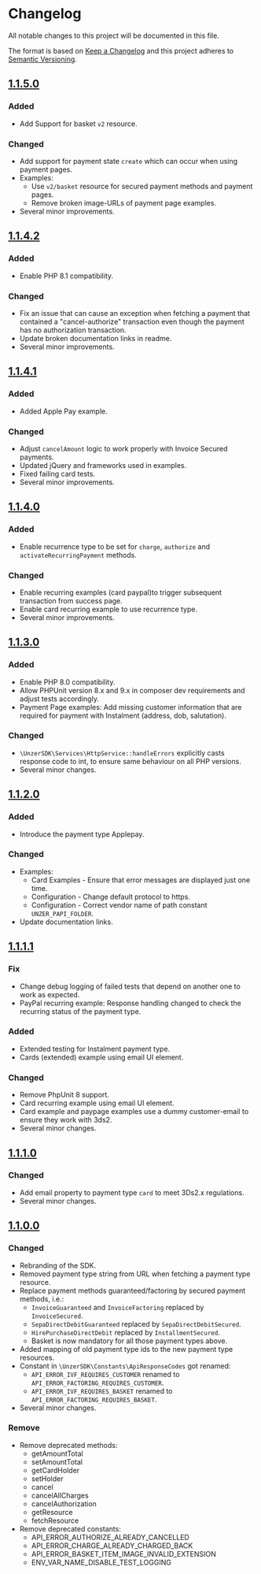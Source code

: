 # Changelog
All notable changes to this project will be documented in this file.

The format is based on [Keep a Changelog](http://keepachangelog.com/en/1.0.0/) and this project adheres to [Semantic Versioning](http://semver.org/spec/v2.0.0.html).

## [1.1.5.0](https://github.com/unzerdev/php-sdk/compare/1.1.4.2..1.1.5.0)
### Added
*   Add Support for basket `v2` resource.
### Changed
*   Add support for payment state `create` which can occur when using payment pages.
*   Examples:
    *   Use `v2/basket` resource for secured payment methods and payment pages.
    *   Remove broken image-URLs of payment page examples.
*   Several minor improvements.

## [1.1.4.2](https://github.com/unzerdev/php-sdk/compare/1.1.4.1..1.1.4.2)
### Added
*   Enable PHP 8.1 compatibility.
### Changed
* Fix an issue that can cause an exception when fetching a payment that contained a "cancel-authorize" transaction even though the payment has no authorization transaction.
* Update broken documentation links in readme.
* Several minor improvements.

## [1.1.4.1](https://github.com/unzerdev/php-sdk/compare/1.1.4.0..1.1.4.1)
### Added
*   Added Apple Pay example.

### Changed
* Adjust `cancelAmount` logic to work properly with Invoice Secured payments.
* Updated jQuery and frameworks used in examples.
* Fixed failing card tests.
* Several minor improvements.

## [1.1.4.0](https://github.com/unzerdev/php-sdk/compare/1.1.3.0..1.1.4.0)
### Added
*   Enable recurrence type to be set for `charge`, `authorize` and `activateRecurringPayment` methods.

### Changed
*   Enable recurring examples (card paypal)to trigger subsequent transaction from success page.
*   Enable card recurring example to use recurrence type.
*   Several minor improvements.

## [1.1.3.0](https://github.com/unzerdev/php-sdk/compare/1.1.2.0..1.1.3.0)
### Added
*   Enable PHP 8.0 compatibility.
*   Allow PHPUnit version 8.x and 9.x in composer dev requirements and adjust tests accordingly.
*   Payment Page examples: Add missing customer information that are required for payment with Instalment (address, dob, salutation).

### Changed
*   `\UnzerSDK\Services\HttpService::handleErrors` explicitly casts response code to int, to ensure same behaviour on all PHP versions.
*   Several minor changes.

## [1.1.2.0](https://github.com/unzerdev/php-sdk/compare/1.1.1.1..1.1.2.0)
### Added
*   Introduce the payment type Applepay.

### Changed
*   Examples:
    *   Card Examples - Ensure that error messages are displayed just one time.
    *   Configuration - Change default protocol to https.
    *   Configuration - Correct vendor name of path constant `UNZER_PAPI_FOLDER`.
*   Update documentation links.

## [1.1.1.1](https://github.com/unzerdev/php-sdk/compare/1.1.1.0..1.1.1.1)

### Fix
*   Change debug logging of failed tests that depend on another one to work as expected.
*   PayPal recurring example: Response handling changed to check the recurring status of the payment type.

### Added
*   Extended testing for Instalment payment type.
*   Cards (extended) example using email UI element.

### Changed
*   Remove PhpUnit 8 support.
*   Card recurring example using email UI element.
*   Card example and paypage examples use a dummy customer-email to ensure they work with 3ds2.
*   Several minor changes.

## [1.1.1.0](https://github.com/unzerdev/php-sdk/compare/1.1.0.0..1.1.1.0)

### Changed
*   Add email property to payment type `card` to meet 3Ds2.x regulations.
*   Several minor changes.

## [1.1.0.0](https://github.com/unzerdev/php-sdk/compare/1260b8314af1ac461e33f0cfb382ffcd0e87c105..1.1.0.0)

### Changed
*   Rebranding of the SDK.
*   Removed payment type string from URL when fetching a payment type resource.
*   Replace payment methods guaranteed/factoring by secured payment methods, i.e.:
    *   `InvoiceGuaranteed` and `InvoiceFactoring` replaced by `InvoiceSecured`.
    *   `SepaDirectDebitGuaranteed` replaced by `SepaDirectDebitSecured`.
    *   `HirePurchaseDirectDebit` replaced by `InstallmentSecured`.
    *   Basket is now mandatory for all those payment types above.
*   Added mapping of old payment type ids to the new payment type resources.
*   Constant in `\UnzerSDK\Constants\ApiResponseCodes` got renamed:
    *   `API_ERROR_IVF_REQUIRES_CUSTOMER` renamed to `API_ERROR_FACTORING_REQUIRES_CUSTOMER`.
    *   `API_ERROR_IVF_REQUIRES_BASKET` renamed to `API_ERROR_FACTORING_REQUIRES_BASKET`.
*   Several minor changes.
### Remove
*   Remove deprecated methods:
    *   getAmountTotal
    *   setAmountTotal
    *   getCardHolder
    *   setHolder
    *   cancel
    *   cancelAllCharges
    *   cancelAuthorization
    *   getResource
    *   fetchResource
*   Remove deprecated constants:
    *   API_ERROR_AUTHORIZE_ALREADY_CANCELLED
    *   API_ERROR_CHARGE_ALREADY_CHARGED_BACK
    *   API_ERROR_BASKET_ITEM_IMAGE_INVALID_EXTENSION
    *   ENV_VAR_NAME_DISABLE_TEST_LOGGING